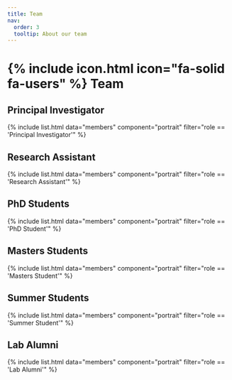 ```yaml
---
title: Team
nav:
  order: 3
  tooltip: About our team
---
```


# {% include icon.html icon="fa-solid fa-users" %} Team

## Principal Investigator
{% include list.html data="members" component="portrait" filter="role == 'Principal Investigator'" %}

## Research Assistant
{% include list.html data="members" component="portrait" filter="role == 'Research Assistant'" %}

## PhD Students
{% include list.html data="members" component="portrait" filter="role == 'PhD Student'" %}

## Masters Students
{% include list.html data="members" component="portrait" filter="role == 'Masters Student'" %}

## Summer Students
{% include list.html data="members" component="portrait" filter="role == 'Summer Student'" %}

## Lab Alumni
{% include list.html data="members" component="portrait" filter="role == 'Lab Alumni'" %}
